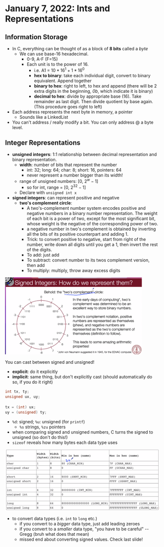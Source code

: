 # January 7, 2022: Ints and Representations

## Information Storage

- In C, everything can be thought of as a block of **8 bits** called a *byte*
  - We can use base-16 hexadecimal.
    - 0-9, A-F (F=15)
    - Each unit is to the power of 16.
      - i.e. A1 = $10*16^1+1*16^0$
      - **hex to binary**: take each individual digit, convert to binary equivalent. Append together
      - **binary to hex**: right to left, to hex and append (there will be 2 extra digits in the beginning, *0b*, which indicate it is binary)
      - **decimal to hex**: divide by appropriate base (16). Take remainder as last digit. Then divide quotient by base again. (This procedure goes right to left)
- Each address represents the next byte in memory, a pointer
  - Sounds like a LinkedList
- You can't address / really modify a bit. You can only address @ a byte level.

## Integer Representations

- **unsigned integers**: 1:1 relationship between decimal representation and binary representation.
  - **width**: number of bits that represent the number
    - int: 32; long: 64; char: 8; short: 16, pointers: 64
    - never represent a number bigger than its width!
  - range of unsigned numbers: [0, $2^w-1$]
    - so for int, range = [0, $2^32-1$]
  - Declare with `unsigned int x`
- **signed integers**: can represent positive and negative
  - **two's complement circle**:
    - A two's-complement number system encodes positive and negative numbers in a binary number representation. The weight of each bit is a power of two, except for the most significant bit, whose weight is the negative of the corresponding power of two.
    - a negative number in two's complement is obtained by inverting all the bits of its positive counterpart and adding 1.
    - Trick: to convert positive to negative, start from right of the number, write down all digits until you get a 1, then invert the rest of the digits.
    - To add: just add
    - To subtract: convert number to its twos complement version, then add
    - To multiply: multiply, throw away excess digits

<img title="" src="twoscomplement.png" alt="Two's Complement Circle. If the first bit is 0, it's negative." width="448">

You can cast between signed and unsigned!

- **explicit**: do it explicitly
- **implicit**: same thing, but don't explicitly cast (should automatically do so, if you do it right)

```c
int tx, ty;
unsigned ux, uy;

tx = (int) ux;
uy = (unsigned) ty;
```

- `%d`: signed; `%u`: unsigned (for `printf`)
  - `%s` strings, `%zu` pointers
- when comparing signed and unsigned numbers, C turns the signed to unsigned (so don't do this!)
- `sizeof` reveals how many bytes each data type uses

![Because we now know how bit patterns for integers works, we can figure out the maximum and minimum values, designated by INT MAX, UINT MAX, INT MIN, (etc.), which are defined in limits.h](minmaxvalues.png)

- to convert data types (i.e. `int` to `long` etc.)
  - if you convert to a _bigger_ data type, just add leading zeroes
  - if you convert to a _smaller_ data type, "you have to be careful" -- Gregg (bruh what does that mean)
  - missed end about converting signed values. Check last slide!
